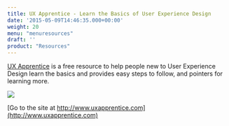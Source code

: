```yaml
---
title: UX Apprentice - Learn the Basics of User Experience Design
date: '2015-05-09T14:46:35.000+00:00'
weight: 20
menu: "menuresources"
draft: ''
product: "Resources"
---
```


[UX Apprentice](http://www.uxapprentice.com) is a free resource to help people new to User Experience Design learn the basics and provides easy steps to follow, and pointers for learning more.

[![](https://media.balsamiq.com/img/support/resources/uxapprentice.jpg)](http://www.uxapprentice.com)

[Go to the site at http://www.uxapprentice.com](http://www.uxapprentice.com)
